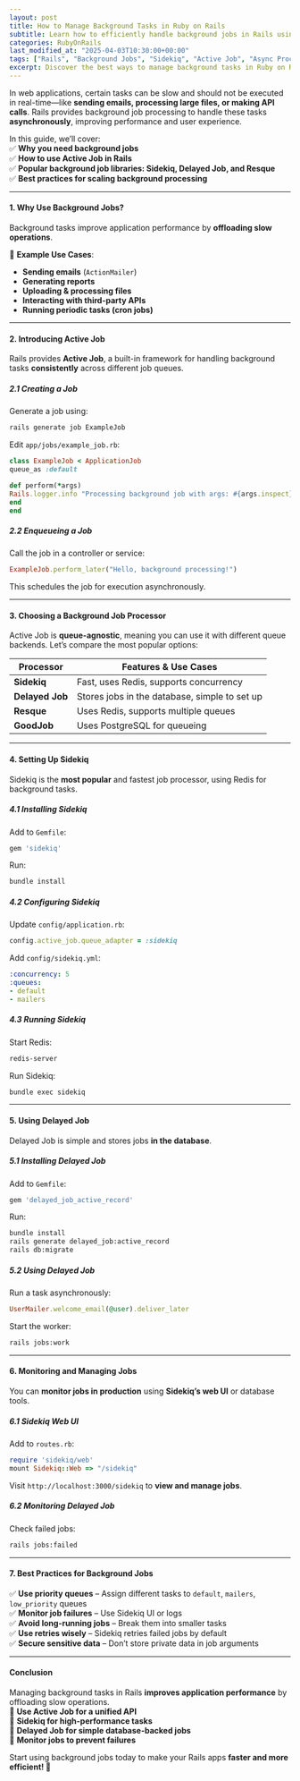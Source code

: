 ```yaml
---
layout: post
title: How to Manage Background Tasks in Ruby on Rails
subtitle: Learn how to efficiently handle background jobs in Rails using Sidekiq, Delayed Job, and Active Job.
categories: RubyOnRails
last_modified_at: "2025-04-03T10:30:00+00:00"
tags: ["Rails", "Background Jobs", "Sidekiq", "Active Job", "Async Processing"]
excerpt: Discover the best ways to manage background tasks in Ruby on Rails. Learn how to use Sidekiq, Delayed Job, and Active Job to process tasks efficiently.
---
```

In web applications, certain tasks can be slow and should not be executed in real-time—like **sending emails, processing large files, or making API calls**. Rails provides background job processing to handle these tasks **asynchronously**, improving performance and user experience.

In this guide, we’ll cover:  
✅ **Why you need background jobs**  
✅ **How to use Active Job in Rails**  
✅ **Popular background job libraries: Sidekiq, Delayed Job, and Resque**  
✅ **Best practices for scaling background processing**

---

#### **1. Why Use Background Jobs?**
Background tasks improve application performance by **offloading slow operations**.

🔹 **Example Use Cases**:
- **Sending emails** (`ActionMailer`)
- **Generating reports**
- **Uploading & processing files**
- **Interacting with third-party APIs**
- **Running periodic tasks (cron jobs)**

---

#### **2. Introducing Active Job**
Rails provides **Active Job**, a built-in framework for handling background tasks **consistently** across different job queues.

##### **2.1 Creating a Job**
Generate a job using:  
```sh
rails generate job ExampleJob
```

Edit `app/jobs/example_job.rb`:  
```ruby
class ExampleJob < ApplicationJob
queue_as :default

def perform(*args)
Rails.logger.info "Processing background job with args: #{args.inspect}"
end
end
```

##### **2.2 Enqueueing a Job**
Call the job in a controller or service:  
```ruby
ExampleJob.perform_later("Hello, background processing!")
```

This schedules the job for execution asynchronously.

---

#### **3. Choosing a Background Job Processor**
Active Job is **queue-agnostic**, meaning you can use it with different queue backends. Let’s compare the most popular options:

| Processor    | Features & Use Cases |
|-------------|----------------------|
| **Sidekiq**  | Fast, uses Redis, supports concurrency |
| **Delayed Job** | Stores jobs in the database, simple to set up |
| **Resque**   | Uses Redis, supports multiple queues |
| **GoodJob**  | Uses PostgreSQL for queueing |

---

#### **4. Setting Up Sidekiq**
Sidekiq is the **most popular** and fastest job processor, using Redis for background tasks.

##### **4.1 Installing Sidekiq**
Add to `Gemfile`:  
```ruby
gem 'sidekiq'
```
Run:  
```sh
bundle install
```

##### **4.2 Configuring Sidekiq**
Update `config/application.rb`:  
```ruby
config.active_job.queue_adapter = :sidekiq
```

Add `config/sidekiq.yml`:  
```yml
:concurrency: 5
:queues:
- default
- mailers
  ```

##### **4.3 Running Sidekiq**
Start Redis:  
```sh
redis-server
```
Run Sidekiq:  
```sh
bundle exec sidekiq
```

---

#### **5. Using Delayed Job**
Delayed Job is simple and stores jobs **in the database**.

##### **5.1 Installing Delayed Job**
Add to `Gemfile`:  
```ruby
gem 'delayed_job_active_record'
```
Run:  
```sh
bundle install
rails generate delayed_job:active_record
rails db:migrate
```

##### **5.2 Using Delayed Job**
Run a task asynchronously:  
```ruby
UserMailer.welcome_email(@user).deliver_later
```

Start the worker:  
```sh
rails jobs:work
```

---

#### **6. Monitoring and Managing Jobs**
You can **monitor jobs in production** using **Sidekiq’s web UI** or database tools.

##### **6.1 Sidekiq Web UI**
Add to `routes.rb`:  
```ruby
require 'sidekiq/web'
mount Sidekiq::Web => "/sidekiq"
```

Visit `http://localhost:3000/sidekiq` to **view and manage jobs**.

##### **6.2 Monitoring Delayed Job**
Check failed jobs:  
```sh
rails jobs:failed
```

---

#### **7. Best Practices for Background Jobs**
✅ **Use priority queues** – Assign different tasks to `default`, `mailers`, `low_priority` queues  
✅ **Monitor job failures** – Use Sidekiq UI or logs  
✅ **Avoid long-running jobs** – Break them into smaller tasks  
✅ **Use retries wisely** – Sidekiq retries failed jobs by default  
✅ **Secure sensitive data** – Don’t store private data in job arguments

---

#### **Conclusion**
Managing background tasks in Rails **improves application performance** by offloading slow operations.  
🔹 **Use Active Job for a unified API**  
🔹 **Sidekiq for high-performance tasks**  
🔹 **Delayed Job for simple database-backed jobs**  
🔹 **Monitor jobs to prevent failures**

Start using background jobs today to make your Rails apps **faster and more efficient! 🚀**
